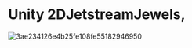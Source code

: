 # Unity 2DJetstreamJewels,  
![3ae234126e4b25fe108fe55182946950](https://github.com/user-attachments/assets/2bc3ed25-09ea-404d-a571-3e710803e3f6)
